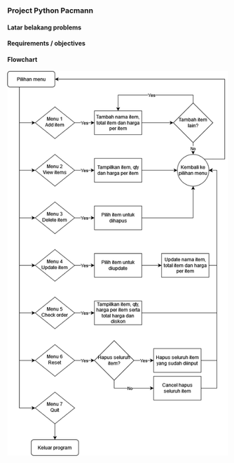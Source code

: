 ### Project Python Pacmann

#### Latar belakang problems

#### Requirements / objectives

#### Flowchart


!['Flowchart app'](./diagram_cashier.drawio.png)
